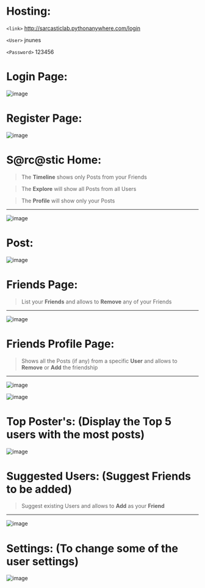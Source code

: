 
Hosting:
=============

`<link>` <http://sarcasticlab.pythonanywhere.com/login>

`<User>` jnunes

`<Password>` 123456

Login Page:
=============

![image](https://user-images.githubusercontent.com/74052985/223123816-3784f33a-a625-425a-aaca-39631e5978cd.png)




Register Page:
=============

![image](https://user-images.githubusercontent.com/74052985/223123968-c7f3899c-6dfe-4551-a4bd-69e0be9e22bd.png)




S@rc@stic Home:
=============

> The **Timeline** shows only Posts from your Friends

> The **Explore** will show all Posts from all Users

> The **Profile** will show only your Posts

------------

![image](https://user-images.githubusercontent.com/74052985/223124491-cfa9a1f6-bcb1-4ac2-8245-90f772e9babd.png)



Post:
=============

![image](https://user-images.githubusercontent.com/74052985/223124652-bbbfd1b6-b3fd-4a5d-be11-77dc12d5dc9d.png)



Friends Page:
=============

> List your **Friends** and allows to **Remove** any of your Friends

------------

![image](https://user-images.githubusercontent.com/74052985/223124781-ad12acaf-c5f1-4389-b3e0-5ad162a2f1cd.png)

Friends Profile Page:
=============

> Shows all the Posts (if any) from a specific **User** and allows to **Remove** or **Add** the friendship 

------------

![image](https://user-images.githubusercontent.com/74052985/223129207-d170b2fd-483f-47d4-a92f-57d8d324607d.png)

![image](https://user-images.githubusercontent.com/74052985/223129815-f575ec3f-aa0c-4cfb-b20a-8c90879b0d81.png)



Top Poster's: (Display the Top 5 users with the most posts)
=============

![image](https://user-images.githubusercontent.com/74052985/223124977-553739f1-351e-4911-91c4-cfb86489a298.png)


Suggested Users: (Suggest Friends to be added)
=============

> Suggest existing Users and allows to **Add** as your **Friend**

------------

![image](https://user-images.githubusercontent.com/74052985/223125566-2ebe321d-f4c6-4482-b8fe-72321b40264e.png)


Settings: (To change some of the user settings)
=============

![image](https://user-images.githubusercontent.com/74052985/223125630-70d84e8d-2ec0-40a7-a81c-99a25c637008.png)




